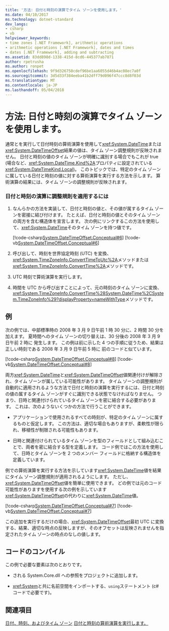 ```yaml
---
title: '方法: 日付と時刻の演算でタイム ゾーンを使用します。'
ms.date: 04/10/2017
ms.technology: dotnet-standard
dev_langs:
- csharp
- vb
helpviewer_keywords:
- time zones [.NET Framework], arithmetic operations
- arithmetic operations [.NET Framework], dates and times
- dates [.NET Framework], adding and subtracting
ms.assetid: 83dd898d-1338-415d-8cd6-445377ab7871
author: rpetrusha
ms.author: ronpet
ms.openlocfilehash: 9f9d326750cdef96be1aa6055d46b4ac08ec7a0f
ms.sourcegitcommit: 3d5d33f384eeba41b2dff79d096f47ccc8d8f03d
ms.translationtype: MT
ms.contentlocale: ja-JP
ms.lasthandoff: 05/04/2018
---
```

# <a name="how-to-use-time-zones-in-date-and-time-arithmetic"></a>方法: 日付と時刻の演算でタイム ゾーンを使用します。

通常とを実行して日付時刻の算術演算を使用して<xref:System.DateTime>または<xref:System.DateTimeOffset>結果の値は、タイム ゾーン調整規則が反映されません。 日付と時刻の値のタイム ゾーンが明確に識別する場合でもこれが true (場合など、<xref:System.DateTime.Kind%2A>プロパティに設定されている<xref:System.DateTimeKind.Local>)。 このトピックでは、特定のタイム ゾーンに属している日付と時刻の値に対する算術演算を実行する方法を示します。 算術演算の結果には、タイム ゾーンの調整規則が反映されます。

### <a name="to-apply-adjustment-rules-to-date-and-time-arithmetic"></a>日付と時刻の演算に調整規則を適用するには

1. なんらかの方法を実装して、日付と時刻の値と、その値が属するタイム ゾーンを密接に結び付けます。 たとえば、日付と時刻の値とそのタイム ゾーンの両方を含む構造体を宣言します。 次の例にリンクするこの方法を使用して、<xref:System.DateTime>そのタイム ゾーンを持つ値です。

   [!code-csharp[System.DateTimeOffset.Conceptual#6](../../../samples/snippets/csharp/VS_Snippets_CLR_System/system.DateTimeOffset.Conceptual/cs/Conceptual6.cs#6)]
   [!code-vb[System.DateTimeOffset.Conceptual#6](../../../samples/snippets/visualbasic/VS_Snippets_CLR_System/system.DateTimeOffset.Conceptual/vb/Conceptual6.vb#6)]

2. 呼び出して、時刻を世界協定時刻 (UTC) を変換、<xref:System.TimeZoneInfo.ConvertTimeToUtc%2A>メソッドまたは<xref:System.TimeZoneInfo.ConvertTime%2A>メソッドです。

3. UTC 時刻で算術演算を実行します。

4. 時間を UTC から呼び出すことによって、元の時刻のタイム ゾーンに変換、<xref:System.TimeZoneInfo.ConvertTime%28System.DateTime%2CSystem.TimeZoneInfo%29?displayProperty=nameWithType>メソッドです。

## <a name="example"></a>例

次の例では、中部標準時の 2008 年 3 月 9 日午前 1 時 30 分に、2 時間 30 分を 加えます。 夏時間へのタイム ゾーンの切り替えは、30 分後の 2008 年 3 月 9 日午前 2 時に 発生します。 この例は前に示した 4 つの手順に従うため、結果は正しい時刻である 2008 年 3 月 9 日午前 5 時に 前のコードと似ています。

[!code-csharp[System.DateTimeOffset.Conceptual#8](../../../samples/snippets/csharp/VS_Snippets_CLR_System/system.DateTimeOffset.Conceptual/cs/Conceptual8.cs#8)]
[!code-vb[System.DateTimeOffset.Conceptual#8](../../../samples/snippets/visualbasic/VS_Snippets_CLR_System/system.DateTimeOffset.Conceptual/vb/Conceptual8.vb#8)]

両方<xref:System.DateTime>と<xref:System.DateTimeOffset>値関連付けが解除され、タイム ゾーンが属している可能性があります。 タイム ゾーンの調整規則が自動的に適用されるような方法で日付と時刻の演算を実行するには、日付と時刻の値の属するタイム ゾーンがすぐに識別できる状態でなければなりません。 つまり、日時と関連付けられているタイム ゾーンを密に結合する必要があります。 これは、次のようないくつかの方法で行うことができます。

* アプリケーションで使用されるすべての時刻が、特定のタイム ゾーンに属するものと仮定します。 この方法は、適切な場合もありますが、柔軟性が限られ、移植性が制限される可能性もあります。

* 日時と関連付けられているタイム ゾーンを型のフィールドとして組み込むことで、両者を密に結合する型を定義します。 コード例ではこの方法を使用して、日時とタイム ゾーンを 2 つのメンバー フィールドに格納する構造体を定義しています。

例での算術演算を実行する方法を示しています<xref:System.DateTime>値を結果にタイム ゾーン調整規則が適用されるようにします。 ただし、<xref:System.DateTimeOffset>値を簡単に使用できます。 どの例では元のコード可能性がありますを使用する次の例を示しています<xref:System.DateTimeOffset>の代わりに<xref:System.DateTime>値。

[!code-csharp[System.DateTimeOffset.Conceptual#7](../../../samples/snippets/csharp/VS_Snippets_CLR_System/system.DateTimeOffset.Conceptual/cs/Conceptual6.cs#7)]
[!code-vb[System.DateTimeOffset.Conceptual#7](../../../samples/snippets/visualbasic/VS_Snippets_CLR_System/system.DateTimeOffset.Conceptual/vb/Conceptual6.vb#7)]

この追加を実行するだけの場合、<xref:System.DateTimeOffset>最初 UTC に変換する、結果、適切な時点の反映しますが、そのオフセットは反映されませんを指定されたタイム ゾーンの時点のなしの値します。

## <a name="compiling-the-code"></a>コードのコンパイル

この例で必要な要素は次のとおりです。

* される System.Core.dll への参照をプロジェクトに追加します。

* <xref:System>と共に名前空間をインポートする、`using`ステートメント (c# コードで必要です)。

## <a name="see-also"></a>関連項目

[日付、時刻、およびタイム ゾーン](../../../docs/standard/datetime/index.md)
[日付と時刻の算術演算を実行します。](../../../docs/standard/datetime/performing-arithmetic-operations.md)
